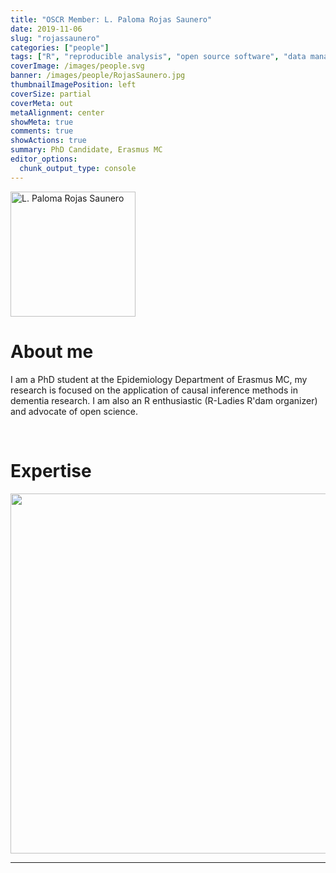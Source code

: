 ```yaml
---
title: "OSCR Member: L. Paloma Rojas Saunero"
date: 2019-11-06
slug: "rojassaunero"
categories: ["people"]
tags: ["R", "reproducible analysis", "open source software", "data management", "school-erasmusmc"] # top 3 categories + unique + school
coverImage: /images/people.svg
banner: /images/people/RojasSaunero.jpg
thumbnailImagePosition: left
coverSize: partial
coverMeta: out
metaAlignment: center
showMeta: true
comments: true
showActions: true
summary: PhD Candidate, Erasmus MC
editor_options: 
  chunk_output_type: console
---
```


<!-- EMAIL -->
<p>
  <a href="mailto:l.rojassaunero@erasmusmc.nl">
  <img border="0" alt="L. Paloma Rojas Saunero" src="/images/people/RojasSaunero.jpg" width="200" height="200" align="center">
  </a>
</p>


<p align="center">
<!--  CV-->
  <a href="https://palolili23.github.io/my_cv/" class="fa-solid fa-file" style="color:#000000;">
  </a> 

<!-- TWITTER -->
  <a href="https://twitter.com/palolili23" class="fa-brands fa-x-twitter" style="color:#000000;">
  </a>


<!-- GOOGLE SCHOLAR
  <a href="" class="fa-brands fa-google-scholar" style="color:#000000;">
  </a>
  -->
  
<!-- RESEARCHGATE 
  <a href="" class="fa-brands fa-researchgate" style="color:#000000;">
  </a>
   --> 
  
<!-- LINKEDIN 
  <a href="" class="fa-brands fa-linkedin" style="color:#000000;">
  </a> -->  
  
  <!-- ORCID 
  <a href="" class="fa-brands fa-orcid" style="color:#000000;">
  </a> -->

<!-- PERSONAL WEBSITE -->
  <a href="https://palolili23.github.io" class="fa-solid fa-link" style="color:#000000;">
  </a> 

<!-- GITHUB -->
  <a href="https://github.com/palolili23" class="fa-brands fa-github" style="color:#000000;"> 
  </a> 
</p>

# About me

I am a PhD student at the Epidemiology Department of Erasmus MC, my research is focused on the application of causal inference methods in dementia research. I am also an R enthusiastic (R-Ladies R'dam organizer) and advocate of open science.


<BR>

# Expertise

<img src="{{< blogdown/postref >}}index_files/figure-html/radarPlot-1.png" width="576" />

***


